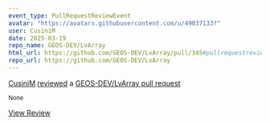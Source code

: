 ```yaml
---
event_type: PullRequestReviewEvent
avatar: "https://avatars.githubusercontent.com/u/49037133?"
user: CusiniM
date: 2025-03-19
repo_name: GEOS-DEV/LvArray
html_url: https://github.com/GEOS-DEV/LvArray/pull/345#pullrequestreview-2700258293
repo_url: https://github.com/GEOS-DEV/LvArray
---
```


<a href='https://github.com/CusiniM' target='_blank'>CusiniM</a> <a href='https://github.com/GEOS-DEV/LvArray/pull/345#pullrequestreview-2700258293' target='_blank'>reviewed</a> a <a href='https://github.com/GEOS-DEV/LvArray/pull/345' target='_blank'>GEOS-DEV/LvArray pull request</a>

<small>None</small>

<a href='https://github.com/GEOS-DEV/LvArray/pull/345#pullrequestreview-2700258293' target='_blank'>View Review</a>